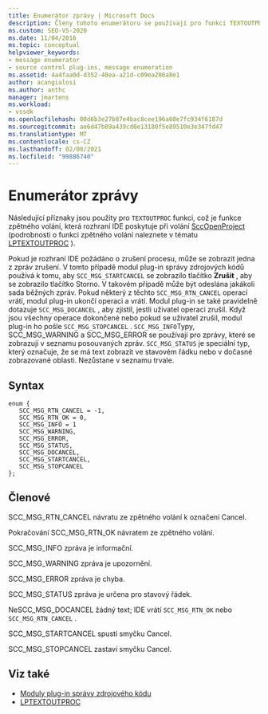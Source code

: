 ```yaml
---
title: Enumerátor zprávy | Microsoft Docs
description: Členy tohoto enumerátoru se používají pro funkci TEXTOUTPROC, což je funkce zpětného volání, kterou rozhraní IDE poskytuje při volání SccOpenProject.
ms.custom: SEO-VS-2020
ms.date: 11/04/2016
ms.topic: conceptual
helpviewer_keywords:
- message enumerator
- source control plug-ins, message enumeration
ms.assetid: 4a4faa0d-d352-40ea-a21d-c09ea286a8e1
author: acangialosi
ms.author: anthc
manager: jmartens
ms.workload:
- vssdk
ms.openlocfilehash: 00d6b3e27b87e4bac8cee196a60e7fc934f6187d
ms.sourcegitcommit: ae6d47b09a439cd0e13180f5e89510e3e347fd47
ms.translationtype: MT
ms.contentlocale: cs-CZ
ms.lasthandoff: 02/08/2021
ms.locfileid: "99886740"
---
```

# <a name="message-enumerator"></a>Enumerátor zprávy
Následující příznaky jsou použity pro `TEXTOUTPROC` funkci, což je funkce zpětného volání, která rozhraní IDE poskytuje při volání [SccOpenProject](../extensibility/sccopenproject-function.md) (podrobnosti o funkci zpětného volání naleznete v tématu [LPTEXTOUTPROC](../extensibility/lptextoutproc.md) ).

 Pokud je rozhraní IDE požádáno o zrušení procesu, může se zobrazit jedna z zpráv zrušení. V tomto případě modul plug-in správy zdrojových kódů používá k tomu, aby `SCC_MSG_STARTCANCEL` se zobrazilo tlačítko **Zrušit** , aby se zobrazilo tlačítko Storno. V takovém případě může být odeslána jakákoli sada běžných zpráv. Pokud některý z těchto `SCC_MSG_RTN_CANCEL` operací vrátí, modul plug-in ukončí operaci a vrátí. Modul plug-in se také pravidelně dotazuje `SCC_MSG_DOCANCEL` , aby zjistil, jestli uživatel operaci zrušil. Když jsou všechny operace dokončené nebo pokud se uživatel zrušil, modul plug-in ho pošle `SCC_MSG_STOPCANCEL` . `SCC_MSG_INFO`Typy, SCC_MSG_WARNING a SCC_MSG_ERROR se používají pro zprávy, které se zobrazují v seznamu posouvaných zpráv. `SCC_MSG_STATUS` je speciální typ, který označuje, že se má text zobrazit ve stavovém řádku nebo v dočasné zobrazované oblasti. Nezůstane v seznamu trvale.

## <a name="syntax"></a>Syntax

```
enum { 
   SCC_MSG_RTN_CANCEL = -1, 
   SCC_MSG_RTN_OK = 0, 
   SCC_MSG_INFO = 1 
   SCC_MSG_WARNING, 
   SCC_MSG_ERROR, 
   SCC_MSG_STATUS, 
   SCC_MSG_DOCANCEL, 
   SCC_MSG_STARTCANCEL, 
   SCC_MSG_STOPCANCEL 
};
```

## <a name="members"></a>Členové
 SCC_MSG_RTN_CANCEL návratu ze zpětného volání k označení Cancel.

 Pokračování SCC_MSG_RTN_OK návratem ze zpětného volání.

 SCC_MSG_INFO zpráva je informační.

 SCC_MSG_WARNING zpráva je upozornění.

 SCC_MSG_ERROR zpráva je chyba.

 SCC_MSG_STATUS zpráva je určena pro stavový řádek.

 NeSCC_MSG_DOCANCEL žádný text; IDE vrátí `SCC_MSG_RTN_OK` nebo `SCC_MSG_RTN_CANCEL` .

 SCC_MSG_STARTCANCEL spustí smyčku Cancel.

 SCC_MSG_STOPCANCEL zastaví smyčku Cancel.

## <a name="see-also"></a>Viz také
- [Moduly plug-in správy zdrojového kódu](../extensibility/source-control-plug-ins.md)
- [LPTEXTOUTPROC](../extensibility/lptextoutproc.md)
